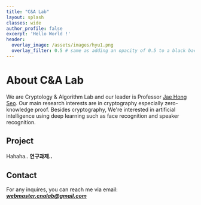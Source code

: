 ```yaml
---
title: "C&A Lab"
layout: splash
classes: wide
author_profile: false
excerpt: 'Hello World !'
header:
  overlay_image: /assets/images/hyu1.png
  overlay_filter: 0.5 # same as adding an opacity of 0.5 to a black background
---
```


# About C&A Lab

We are Cryptology & Algorithm Lab and our leader is Professor [Jae Hong Seo](https://sites.google.com/site/jhsbhs/). Our main research interests are in cryptography especially zero-knowledge proof. Besides cryptography, We're interested in artificial intelligence using deep learning such as face recognition and speaker recognition.

## Project

Hahaha.. **연구과제..**

## Contact

For any inquires, you can reach me via email: **_[webmaster.cnalab@gmail.com](mailto:webmaster.cnalab@gmail.com)_**